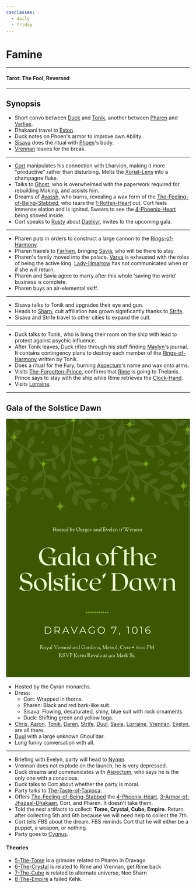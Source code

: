 ```yaml
---
cssclasses:
  - daily
  - friday
---
```

# Famine
***
#### Tarot: The Fool, Reversed
***
## Synopsis
- Short convo between [Duck](../../-Characters/-Player/Duck.md) and [Tonik](../../-Characters/Tonik.md), another between [Pharen](../../-Characters/-Player/Pharen.md) and [Varliae](../../-Characters/-Pharen-Family/Varliae.md).
- Dhakaani travel to [Eston](../../-Locations--Planes/Eston.md).
- Duck notes on Phoen's armor to improve own Ability <i class="ri-star-line"></i>.
- [Sisava](../../-Characters/-Player/Sisava.md) does the ritual with [Phoen](../../-Characters/Phoen.md)'s body.
- [Vrennan](../../-Characters/Vrennan.md) leaves for the break.
***
- [Cort](../../-Characters/-Player/Cort.md) manipulates his connection with Lharvion, making it more "productive" rather than disturbing. Melts the [Xoriat-Lens](../../-Items/Xoriat-Lens.md) into a champagne fluke.
- Talks to [Ghost](../../-Characters/Ghost.md), who is overwhelmed with the paperwork required for rebuilding Making, and assists him.
- Dreams of [Avassh](../../-Characters/Avassh.md), who burns, revealing a wax form of the [The-Feeling-of-Being-Stabbed](../../-Characters/The-Feeling-of-Being-Stabbed.md), who tears the [1-Rotten-Heart](../../-Elements-of-the-Prophecy/1-Rotten-Heart.md) out. Cort feels immense elation and is ignited. Swears to see the [4-Phoenix-Heart](../../-Elements-of-the-Prophecy/4-Phoenix-Heart.md) being shoved inside.
- Cort speaks to [Rusty](../../-Characters/Rusty.md) about [Daelkyr](../../-Groups/Daelkyr.md), invites to the upcoming gala.
***
- Pharen puts in orders to construct a large cannon to the [Rings-of-Harmony](../../-Groups/Rings-of-Harmony.md). 
- Pharen travels to [Farlnen](../../-Locations--Planes/Farlnen.md), bringing [Savia](../../-Characters/-Pharen-Family/Savia.md), who will be there to stay.
- Pharen's family moved into the palace. [Varya](../../-Characters/-Pharen-Family/Varya.md) is exhausted with the roles of being the active king. [Lady-Illmarrow](../../-Characters/-Pharen-Family/Lady-Illmarrow.md) has not communicated when or if she will return.
- Pharen and Savia agree to marry after this whole 'saving the world' business is complete.
- Pharen buys an air-elemental skiff.
***
- Sisava talks to Tonik and upgrades their eye and gun.
- Heads to [Sharn](../../-Locations--Planes/Sharn.md), cult affiliation has grown significantly thanks to [Strife](../../-Characters/Strife.md).
- Sisava and Strife travel to other cities to expand the cult.
***
- Duck talks to Tonik, who is lining their room on the ship with lead to protect against psychic influence.
- After Tonik leaves, Duck rifles through his stuff finding [Maylyn](../../-Characters/Maylyn.md)'s journal. It contains contingency plans to destroy each member of the [Rings-of-Harmony](../../-Groups/Rings-of-Harmony.md) written by Tonik.
- Does a ritual for the Fury, burning [Aspectum](../../-Characters/Aspectum.md)'s name and wax onto arms.
- Visits [The-Forgotten-Prince](../../-Characters/The-Forgotten-Prince.md), confirms that [Rime](../../-Characters/Rime.md) is going to Thelanis. Prince says to stay with the ship while Rime retrieves the [Clock-Hand](../../-Items/Clock-Hand.md).
- Visits [Lorraine](../../-Characters/Lorraine.md).
***
## Gala of the Solstice Dawn

![summer-gala-invite](../../-Characters/-images/summer-gala-invite.png)

- Hosted by the Cyran monarchs.
- Dress:
	- Cort: Wrapped in thorns.
	- Pharen: Black and red bark-like suit.
	- Sisava: Flowing, desaturated, shiny, blue suit with rock ornaments.
	- Duck: Shifting green and yellow toga.
- [Chris](../../../-Sacrosanct/Characters/Chris.md), [Aaron](../../../-Sacrosanct/Characters/Aaron.md), [Tonik](../../-Characters/Tonik.md), [Daren](../../../-Sacrosanct/Characters/Daren.md), [Strife](../../-Characters/Strife.md), [Duul](../../-Characters/Duul.md), [Savia](../../-Characters/-Pharen-Family/Savia.md), [Lorraine](../../-Characters/Lorraine.md), [Vrennan](../../-Characters/Vrennan.md), [Evelyn](../../../-Sacrosanct/Characters/Evelyn.md), are all there.
- [Duul](../../-Characters/Duul.md) with a large unknown Ghoul'dar.
- Long funny conversation with all.
***
- Briefing with Evelyn, party will head to [Nymm](../../-Locations--Planes/Nymm.md).
- Vrennan does not explode on the launch, he is very depressed.
- Duck dreams and communicates with [Aspectum](../../-Characters/Aspectum.md), who says he is the only one with a conscious.
- Duck talks to Cort about whether the party is moral.
- Party talks to [The-Taste-of-Tapioca](../../-Characters/The-Taste-of-Tapioca.md).
- Offers [The-Feeling-of-Being-Stabbed](../../-Characters/The-Feeling-of-Being-Stabbed.md) the [4-Phoenix-Heart](../../-Elements-of-the-Prophecy/4-Phoenix-Heart.md), [3-Armor-of-Jhazaal-Dhakaan](../../-Elements-of-the-Prophecy/3-Armor-of-Jhazaal-Dhakaan.md), Cort, and Pharen. It doesn't take them.
- Told the next artifacts to collect: **Tome, Crystal, Cube, Empire.** Return after collecting 5th and 6th because we will need help to collect the 7th.
- Cort tells FBS about the dream. FBS reminds Cort that he will either be a puppet, a weapon, or nothing.
- Party goes to [Cygnus](../../-Characters/Cygnus.md).

#### Theories
* [5-The-Tome](../../-Elements-of-the-Prophecy/5-The-Tome.md) is a grimoire related to Pharen in Dravago
* [6-The-Crystal](../../-Elements-of-the-Prophecy/6-The-Crystal.md) is related to Rime and Vrennan, get Rime back
* [7-The-Cube](../../-Elements-of-the-Prophecy/7-The-Cube.md) is related to alternate universe, Neo Sharn
* [8-The-Empire](../../-Elements-of-the-Prophecy/8-The-Empire.md) a failed Kehk.